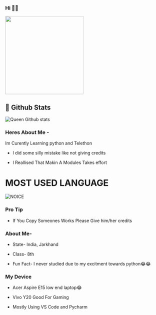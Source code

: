 ### Hi 👋👋 

<img align='centre' src='https://media1.tenor.com/images/73c30c771d758437b67f727452b73f4e/tenor.gif' width='250"'>



##  👑 **Github Stats**
![Queen Github stats](https://github-readme-stats.vercel.app/api?username=TheAyeshu&show_icons=true&theme=tokyonight)

### Heres About Me -

Im Curently Learning python and Telethon 

- I did some silly mistake like not giving credits

- I Reallised That Makin A Modules Takes effort 

# MOST USED LANGUAGE

![NOICE](https://github-readme-stats.vercel.app/api/top-langs/?username=TheAyeshu&theme=midnight-purple)


### Pro Tip

- If You Copy Someones Works Please Give him/her credits

### About Me-

- State- India, Jarkhand

- Class- 8th

- Fun Fact- I never studied due to my excitment towards python😂😂

### My Device

- Acer Aspire E15 low end laptop😂
- Vivo Y20 Good For Gaming

- Mostly Using VS Code and Pycharm
